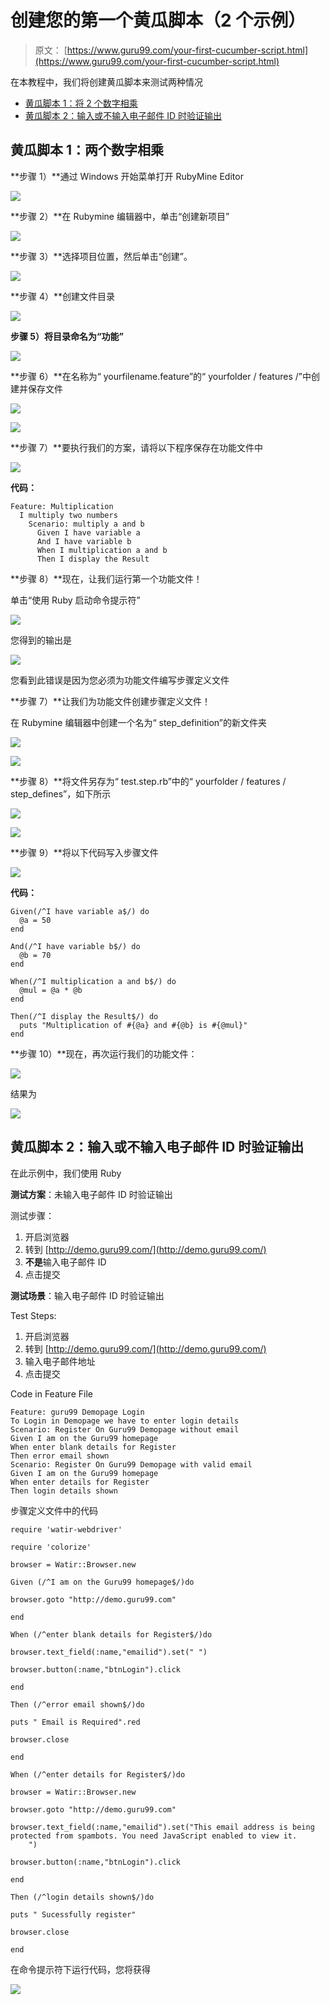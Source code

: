 # 创建您的第一个黄瓜脚本（2 个示例）

> 原文： [https://www.guru99.com/your-first-cucumber-script.html](https://www.guru99.com/your-first-cucumber-script.html)

在本教程中，我们将创建黄瓜脚本来测试两种情况

*   [黄瓜脚本 1：将 2 个数字相乘](#1)
*   [黄瓜脚本 2：输入或不输入电子邮件 ID 时验证输出](#2)

## 黄瓜脚本 1：两个数字相乘

**步骤 1）**通过 Windows 开始菜单打开 RubyMine Editor

![](img/4e69f379ae9e7b32151115d0e5105aa2.png)

**步骤 2）**在 Rubymine 编辑器中，单击“创建新项目”

![](img/1f51653d6fe2fd3128db54f0fccdeb43.png)

**步骤 3）**选择项目位置，然后单击“创建”。

[![](img/bc1a4dfb8755001adbece08ee841a028.png) ](/images/1/062718_1022_FirstCucumb3.png) 

**步骤 4）**创建文件目录

[![](img/85bea5fbb80bf64b02cbf349311e0ad5.png) ](/images/1/062718_1022_FirstCucumb4.png) 

**步骤 5）**将目录命名为**“功能”**

[![](img/a4f6d63cc6bfd4e04201cd6e2973a400.png) ](/images/1/062718_1022_FirstCucumb5.png) 

**步骤 6）**在名称为“ yourfilename.feature”的“ yourfolder / features /”中创建并保存文件

[![](img/d6f966fde6d3dcdb774d04592c63003c.png) ](/images/1/062718_1022_FirstCucumb6.png) 

[![](img/7720a5dc03a635ed364b04799105cfc0.png) ](/images/1/062718_1022_FirstCucumb7.png) 

**步骤 7）**要执行我们的方案，请将以下程序保存在功能文件中

[![](img/1a290754e35f2d7e185957fead2ee091.png) ](/images/1/062718_1022_FirstCucumb8.png) 

**代码：**

```
Feature: Multiplication 
  I multiply two numbers 
	Scenario: multiply a and b 
	  Given I have variable a 
	  And I have variable b 
      When I multiplication a and b 
      Then I display the Result

```

**步骤 8）**现在，让我们运行第一个功能文件！

单击“使用 Ruby 启动命令提示符”

[![](img/f4ad079f67a08379fec81213b79b4d24.png) ](/images/1/062718_1022_FirstCucumb9.png) 

您得到的输出是

[![](img/16970cafe7d7ff77324442ce27ce1662.png) ](/images/1/062718_1022_FirstCucumb10.png) 

您看到此错误是因为您必须为功能文件编写步骤定义文件

**步骤 7）**让我们为功能文件创建步骤定义文件！

在 Rubymine 编辑器中创建一个名为“ step_definition”的新文件夹

[![](img/9749ed798baa8e19ec6f54d5efe171e9.png) ](/images/1/062718_1022_FirstCucumb11.png) 

[![](img/129e071b78c6a2aeb0864bccdfa69c47.png) ](/images/1/062718_1022_FirstCucumb12.png) 

**步骤 8）**将文件另存为“ test.step.rb”中的“ yourfolder / features / step_defines”，如下所示

[![](img/b740b268ed9380aa8a27c020dee7b4fa.png) ](/images/1/062718_1022_FirstCucumb13.png) 

[![](img/a8d2a46ca6c3c413521350d9c973eded.png) ](/images/1/062718_1022_FirstCucumb14.png) 

**步骤 9）**将以下代码写入步骤文件

[![](img/e7174c8155ece2db26619da1df53cb53.png) ](/images/1/062718_1022_FirstCucumb15.png) 

**代码：**

```
Given(/^I have variable a$/) do 
  @a = 50
end

And(/^I have variable b$/) do 
  @b = 70 
end

When(/^I multiplication a and b$/) do 
  @mul = @a * @b
end

Then(/^I display the Result$/) do 
  puts "Multiplication of #{@a} and #{@b} is #{@mul}"
end

```

**步骤 10）**现在，再次运行我们的功能文件：

[![](img/8f87765302920d4a13fb0fbfb88bd676.png) ](/images/1/062718_1022_FirstCucumb16.png) 

结果为

[![](img/5009ce6f74fd2ae8b30328baa2359d91.png) ](/images/1/062718_1022_FirstCucumb17.png) 

## 黄瓜脚本 2：输入或不输入电子邮件 ID 时验证输出

在此示例中，我们使用 Ruby

**测试方案**：未输入电子邮件 ID 时验证输出

测试步骤：

1.  开启浏览器
2.  转到 [http://demo.guru99.com/](http://demo.guru99.com/)
3.  **不是**输入电子邮件 ID
4.  点击提交

**测试场景**：输入电子邮件 ID 时验证输出

Test Steps:

1.  开启浏览器
2.  转到 [http://demo.guru99.com/](http://demo.guru99.com/)
3.  输入电子邮件地址
4.  点击提交

Code in Feature File

```
Feature: guru99 Demopage Login
To Login in Demopage we have to enter login details
Scenario: Register On Guru99 Demopage without email
Given I am on the Guru99 homepage
When enter blank details for Register
Then error email shown
Scenario: Register On Guru99 Demopage with valid email
Given I am on the Guru99 homepage
When enter details for Register
Then login details shown
```

步骤定义文件中的代码

```
require 'watir-webdriver'

require 'colorize'

browser = Watir::Browser.new

Given (/^I am on the Guru99 homepage$/)do

browser.goto "http://demo.guru99.com"

end

When (/^enter blank details for Register$/)do

browser.text_field(:name,"emailid").set(" ")

browser.button(:name,"btnLogin").click

end

Then (/^error email shown$/)do

puts " Email is Required".red

browser.close

end

When (/^enter details for Register$/)do

browser = Watir::Browser.new

browser.goto "http://demo.guru99.com"

browser.text_field(:name,"emailid").set("This email address is being protected from spambots. You need JavaScript enabled to view it.
	")

browser.button(:name,"btnLogin").click

end

Then (/^login details shown$/)do

puts " Sucessfully register"

browser.close

end

```

在命令提示符下运行代码，您将获得

![](img/f84574ad4d9bb85dd2162119be6978c1.png)
